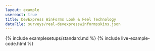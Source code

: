 ```yaml
---
layout: example
usereact: true
title: DevExpress WinForms Look & Feel Technology
dataFile: surveys/real-devexpresswinformsskins.json
---
```


{% include examplesetups/standard.md %}
{% include live-example-code.html %}